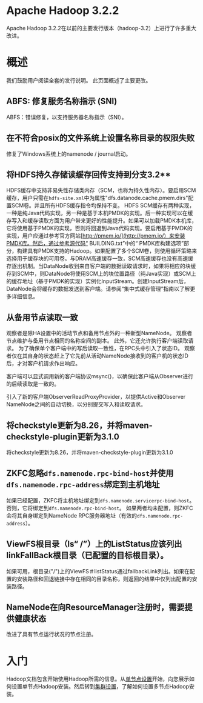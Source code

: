 
# Apache Hadoop 3.2.2

Apache Hadoop 3.2.2在以前的主要发行版本（hadoop-3.2）上进行了许多重大改进。

# 概述

我们鼓励用户阅读全套的发行说明。 此页面概述了主要更改。

## ABFS: 修复服务名称指示 (SNI)

ABFS：错误修复，以支持服务器名称指示（SNI）。

## 在不符合posix的文件系统上设置名称目录的权限失败

修复了Windows系统上的namenode / journal启动。

## 将HDFS持久存储读缓存回传支持到分支3.2**

HDFS缓存中支持非易失性存储类内存（SCM，也称为持久性内存）。要启用SCM缓存，用户只需在`hdfs-site.xml`中为属性"dfs.datanode.cache.pmem.dirs"配置SCM卷。并且所有HDFS缓存指令均保持不变。 HDFS SCM缓存有两种实现，一种是纯Java代码实现，另一种是基于本机PMDK的实现。后一种实现可以在缓存写入和缓存读取方面为用户带来更好的性能提升。如果可以加载PMDK本机库，它将使用基于PMDK的实现，否则将回退到Java代码实现。要启用基于PMDK的实现，用户应通过参考官方网站[http://pmem.io/](http://pmem.io/）来安装PMDK库。然后，通过参考源代码“ BUILDING.txt”中的“ PMDK库构建选项”部分，构建具有PMDK支持的Hadoop。如果配置了多个SCM卷，则使用循环策略来选择用于缓存块的可用卷。与DRAM高速缓存一致，SCM高速缓存也没有高速缓存逐出机制。当DataNode收到来自客户端的数据读取请求时，如果将相应的块缓存到SCM中，则DataNode将使用SCM上的块位置路径（纯Java实现）或SCM上的缓存地址（基于PMDK的实现）实例化InputStream。创建InputStream后，DataNode会将缓存的数据发送到客户端。请参阅“集中式缓存管理”指南以了解更多详细信息。

## 从备用节点读取一致

观察者是除HA设置中的活动节点和备用节点外的一种新型NameNode。 观察者节点维护与备用节点相同的名称空间的副本。 此外，它还允许执行客户端读取请求。 为了确保单个客户端中的写后读取一致性，在RPC头中引入了状态ID。 观察者仅在其自身的状态赶上了它先前从活动NameNode接收到的客户机的状态ID后，才对客户机请求作出响应。

客户端可以显式调用新的客户端协议msync()，以确保此客户端从Observer进行的后续读取是一致的。

引入了新的客户端ObserverReadProxyProvider，以提供Active和Observer NameNode之间的自动切换，以分别提交写入和读取请求。

## 将checkstyle更新为8.26，并将maven-checkstyle-plugin更新为3.1.0

将checkstyle更新为8.26，并将maven-checkstyle-plugin更新为3.1.0

## ZKFC忽略`dfs.namenode.rpc-bind-host`并使用`dfs.namenode.rpc-address`绑定到主机地址

如果已经配置，ZKFC将主机地址绑定到`dfs.namenode.servicerpc-bind-host`。否则，它将绑定到`dfs.namenode.rpc-bind-host`。 如果两者均未配置，则ZKFC会将其自身绑定到NameNode RPC服务器地址（有效的`dfs.namenode.rpc-address`）。

## ViewFS根目录（ls“ /”）上的ListStatus应该列出linkFallBack根目录（已配置的目标根目录）。

如果可用，根目录("/")上的ViewFS＃listStatus通过fallbackLink列出。如果在配置的安装路径和回退链接中存在相同的目录名称，则返回的结果中仅列出配置的安装路径。

## NameNode在向ResourceManager注册时，需要提供健康状态

改进了具有节点运行状况的节点注册。

# 入门

Hadoop文档包含开始使用Hadoop所需的信息。从[单节点设置](https://hadoop.apache.org/docs/stable/hadoop-project-dist/hadoop-common/SingleCluster.html)开始，向您展示如何设置单节点Hadoop安装。然后转到[集群设置](https://hadoop.apache.org/docs/stable/hadoop-project-dist/hadoop-common/ClusterSetup.html)，了解如何设置多节点Hadoop安装。